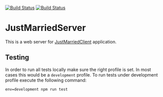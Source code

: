 [![Build Status](https://travis-ci.org/kboom/JustMarriedServer.svg?branch=master)](https://travis-ci.org/kboom/JustMarriedServer)
[![Build Status](https://travis-ci.org/kboom/JustMarriedServer.svg?branch=develop)](https://travis-ci.org/kboom/JustMarriedServer)

# JustMarriedServer

This is a web server for [JustMarriedClient](https://github.com/kboom/JustMarriedClient) application.


## Testing

In order to run all tests locally make sure the right profile is set.
 In most cases this would be a `development` profile. To run tests under development profile execute the following command:

```env=development npm run test```
